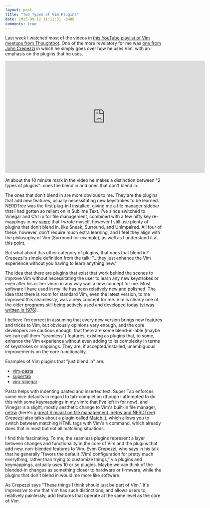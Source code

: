 ```yaml
---
layout: post
title: "Two Types of Vim Plugins"
date: 2015-09-12 11:11:31 -0400
comments: true
---
```


Last week I watched most of the videos in [this YouTube playlist of Vim meetups from Thoughtbot](https://www.youtube.com/playlist?list=PL8tzorAO7s0jy7DQ3Q0FwF3BnXGQnDirs). One of the more revelatory for me was [one from John Crepezzi](https://www.youtube.com/watch?v=BhwtnCaFTFk&list=PL8tzorAO7s0jy7DQ3Q0FwF3BnXGQnDirs&index=7) in which he simply goes over how he uses Vim, with an emphasis on the plugins that he uses.

<!-- more -->

<iframe width="640" height="360" src="https://www.youtube.com/embed/BhwtnCaFTFk?list=PL8tzorAO7s0jy7DQ3Q0FwF3BnXGQnDirs" frameborder="0" allowfullscreen></iframe>

At about the 10 minute mark in the video he makes a distinction between "2 types of plugins": ones the blend in and ones that don't blend in. 

The ones that don't blend in are more obvious to me. They are the plugins that add new features, usually necessitating new keystrokes to be learned. NERDTree was the first plug-in I installed, giving me a file manager sidebar that I had gotten so reliant on in Sublime Text. I've since switched to Vinegar and Ctrl+p for file management, combined with a few nifty key re-mappings in my [vimrc](https://github.com/sts10/terminal_and_vim_settings/blob/master/vimrc) that I wrote myself, however I still use plenty of plugins that don't blend in, like Sneak, Surround, and Unimpaired. All four of these, however, don't require much extra learning, and I feel they align with the philosophy of Vim (Surround for example), as well as I understand it at this point.

But what about this other category of plugins, that ones that blend in? Crepezzi's simple definition from the talk: "...they just enhance the Vim experience without you having to learn anything new." 

The idea that there are plugins that exist that work behind the scenes to improve Vim without necessitating the user to learn any new keystrokes or even alter his or her vimrc in any way was a new concept for me. Most software I have used in my life has been relatively new and polished. The idea that there is room for standard Vim, even the latest version, to me improved this seamlessly, was a new concept for me. Vim is clearly one of the older programs still being actively used and developed today ([vi was written in 1976](https://en.wikipedia.org/wiki/Vi)). 

I believe I'm correct in assuming that every new version brings new features and tricks to Vim, but obviously opinions vary enough, and the core developers are cautious enough, that there are some blend-in-able (maybe we can call them "seamless") features, existing as plugins that, to some, enhance the Vim experience without even adding to its complexity in terms of keystrokes or mappings. They are, if accepted/installed, unambiguous improvements on the core functionality.

Examples of Vim plugins that "just blend in" are: 
- [vim-pasta](https://github.com/sickill/vim-pasta)
- [supertab](https://github.com/ervandew/supertab)
- [vim-vinegar](https://github.com/tpope/vim-vinegar)

Pasta helps with indenting pasted and inserted text, Super Tab enforces some nice defaults in regard to tab-completion (though I attempted to do this with some keymappings in my vimrc that I've left in for now), and Vinegar is a slight, mostly aesthetic change to Vim's built-in file manager, [netrw](http://www.vim.org/scripts/script.php?script_id=1075) (here's [a great Vimcast on file management, netrw and NERDTree](http://vimcasts.org/episodes/the-file-explorer/)). Crepezzi also talks about a plugin called [Match It](https://github.com/tmhedberg/matchit), which allows you to switch between matching HTML tags with Vim's `%` command, which already does that in most but not all matching situations.

I find this fascinating. To me, the seamless plugins represent a layer between changes and functionality in the core of Vim and the plugins that add new, non-blended features to Vim. Even Crepezzi, who says in his talk that he generally "favors the default [Vim] configuration for pretty much everything, rather than trying to customize things," via plugins and keymappings, actually uses 10 or so plugins. Maybe we can think of the blended-in changes as something closer to hardware or firmware, while the plugins that don't blend in would me more like software. 

As Crepezzi says "These things I think should just be part of Vim." It's impressive to me that Vim has such distinctions, and allows users to, relatively painlessly, add features that operate at the same level as the core of Vim.



